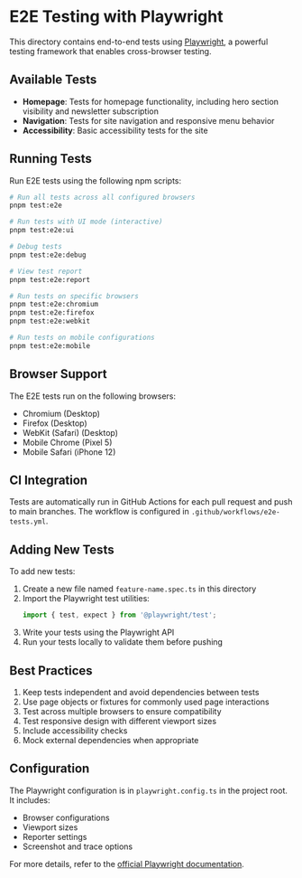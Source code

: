 # E2E Testing with Playwright

This directory contains end-to-end tests using [Playwright](https://playwright.dev/), a powerful testing framework that enables cross-browser testing.

## Available Tests

- **Homepage**: Tests for homepage functionality, including hero section visibility and newsletter subscription
- **Navigation**: Tests for site navigation and responsive menu behavior
- **Accessibility**: Basic accessibility tests for the site

## Running Tests

Run E2E tests using the following npm scripts:

```bash
# Run all tests across all configured browsers
pnpm test:e2e

# Run tests with UI mode (interactive)
pnpm test:e2e:ui

# Debug tests
pnpm test:e2e:debug

# View test report
pnpm test:e2e:report

# Run tests on specific browsers
pnpm test:e2e:chromium
pnpm test:e2e:firefox
pnpm test:e2e:webkit

# Run tests on mobile configurations
pnpm test:e2e:mobile
```

## Browser Support

The E2E tests run on the following browsers:

- Chromium (Desktop)
- Firefox (Desktop)
- WebKit (Safari) (Desktop)
- Mobile Chrome (Pixel 5)
- Mobile Safari (iPhone 12)

## CI Integration

Tests are automatically run in GitHub Actions for each pull request and push to main branches. The workflow is configured in `.github/workflows/e2e-tests.yml`.

## Adding New Tests

To add new tests:

1. Create a new file named `feature-name.spec.ts` in this directory
2. Import the Playwright test utilities:
   ```typescript
   import { test, expect } from '@playwright/test';
   ```
3. Write your tests using the Playwright API
4. Run your tests locally to validate them before pushing

## Best Practices

1. Keep tests independent and avoid dependencies between tests
2. Use page objects or fixtures for commonly used page interactions
3. Test across multiple browsers to ensure compatibility
4. Test responsive design with different viewport sizes
5. Include accessibility checks
6. Mock external dependencies when appropriate

## Configuration

The Playwright configuration is in `playwright.config.ts` in the project root. It includes:

- Browser configurations
- Viewport sizes
- Reporter settings
- Screenshot and trace options

For more details, refer to the [official Playwright documentation](https://playwright.dev/docs/intro).
